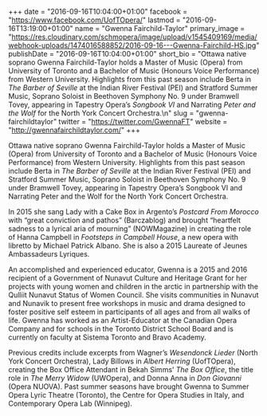 +++
date = "2016-09-16T10:04:00+01:00"
facebook = "https://www.facebook.com/UofTOpera/"
lastmod = "2016-09-16T13:19:00+01:00"
name = "Gwenna Fairchild-Taylor"
primary_image = "https://res.cloudinary.com/schmopera/image/upload/v1545409169/media/webhook-uploads/1474016588852/2016-09-16---Gwenna-Fairchild-HS.jpg"
publishDate = "2016-09-16T10:04:00+01:00"
short_bio = "Ottawa native soprano Gwenna Fairchild-Taylor holds a Master of Music (Opera) from University of Toronto and a Bachelor of Music (Honours Voice Performance) from Western University. Highlights from this past season include Berta in *The Barber of Seville* at the Indian River Festival (PEI) and Stratford Summer Music, Soprano Soloist in Beethoven Symphony No. 9 under Bramwell Tovey, appearing in Tapestry Opera’s *Songbook VI* and Narrating *Peter and the Wolf* for the North York Concert Orchestra.\n"
slug = "gwenna-fairchildtaylor"
twitter = "https://twitter.com/GwennaFT"
website = "http://gwennafairchildtaylor.com/"
+++

Ottawa native soprano Gwenna Fairchild-Taylor holds a Master of Music (Opera) from University of Toronto and a Bachelor of Music (Honours Voice Performance) from Western University. Highlights from this past season include Berta in *The Barber of Seville* at the Indian River Festival (PEI) and Stratford Summer Music, Soprano Soloist in Beethoven Symphony No. 9 under Bramwell Tovey, appearing in Tapestry Opera’s Songbook VI and Narrating Peter and the Wolf for the North York Concert Orchestra.

In 2015 she sang Lady with a Cake Box in Argento’s *Postcard From Morocco* with “great conviction and pathos” (Barczablog) and brought “heartfelt sadness to a lyrical aria of mourning” (NOWMagazine) in creating the role of Hanna Campbell in *Footsteps in Campbell House*, a new opera with libretto by Michael Patrick Albano. She is also a 2015 Laureate of Jeunes Ambassadeurs Lyriques.

An accomplished and experienced educator, Gwenna is a 2015 and 2016 recipient of a Government of Nunavut Culture and Heritage Grant for her projects with young women and children in the arctic in partnership with the Qulliit Nunavut Status of Women Council. She visits communities in Nunavut and Nunavik to present free workshops in music and drama designed to foster positive self esteem in participants of all ages and from all walks of life. Gwenna has worked as an Artist-Educator at the Canadian Opera Company and for schools in the Toronto District School Board and is currently on faculty at Sistema Toronto and Bravo Academy.

Previous credits include excerpts from Wagner’s *Wesendonck Lieder* (North York Concert Orchestra), Lady Billows in *Albert Herring* (UofTOpera), creating the Box Office Attendant in Bekah Simms’ *The Box Office*, the title role in *The Merry Widow* (UWOpera), and Donna Anna in *Don Giovanni* (Opera NUOVA). Past summer seasons have brought Gwenna to Summer Opera Lyric Theatre (Toronto), the Centre for Opera Studies in Italy, and Contemporary Opera Lab (Winnipeg).
